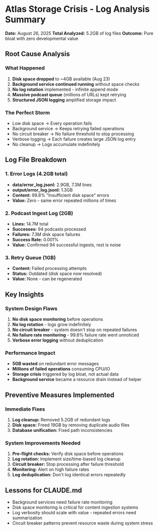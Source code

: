 # Atlas Storage Crisis - Log Analysis Summary

**Date:** August 26, 2025
**Total Analyzed:** 5.2GB of log files
**Outcome:** Pure bloat with zero developmental value

## Root Cause Analysis

### What Happened
1. **Disk space dropped** to ~4GB available (Aug 23)
2. **Background service continued running** without space checks
3. **No log rotation** implemented - infinite append mode
4. **Massive podcast queue** (millions of URLs) kept retrying
5. **Structured JSON logging** amplified storage impact

### The Perfect Storm
- Low disk space → Every operation fails
- Background service → Keeps retrying failed operations
- No circuit breaker → No failure threshold to stop processing
- Verbose logging → Each failure creates large JSON log entry
- No cleanup → Logs accumulate indefinitely

## Log File Breakdown

### 1. Error Logs (4.2GB total)
- **data/error_log.jsonl:** 2.9GB, 7.3M lines
- **output/error_log.jsonl:** 1.3GB
- **Content:** 99.8% "Insufficient disk space" errors
- **Value:** Zero - same error repeated millions of times

### 2. Podcast Ingest Log (2GB)
- **Lines:** 14.7M total
- **Successes:** 94 podcasts processed
- **Failures:** 7.3M disk space failures
- **Success Rate:** 0.001%
- **Value:** Confirmed 94 successful ingests, rest is noise

### 3. Retry Queue (1GB)
- **Content:** Failed processing attempts
- **Status:** Outdated (disk space now resolved)
- **Value:** None - can be regenerated

## Key Insights

### System Design Flaws
1. **No disk space monitoring** before operations
2. **No log rotation** - logs grow indefinitely
3. **No circuit breaker** - system doesn't stop on repeated failures
4. **No failure rate monitoring** - 99.8% failure rate went unnoticed
5. **Verbose error logging** without deduplication

### Performance Impact
- **5GB wasted** on redundant error messages
- **Millions of failed operations** consuming CPU/IO
- **Storage crisis** triggered by log bloat, not actual data
- **Background service** became a resource drain instead of helper

## Preventive Measures Implemented

### Immediate Fixes
1. **Log cleanup:** Removed 5.2GB of redundant logs
2. **Disk space:** Freed 19GB by removing duplicate audio files
3. **Database unification:** Fixed path inconsistencies

### System Improvements Needed
1. **Pre-flight checks:** Verify disk space before operations
2. **Log rotation:** Implement size/time-based log cleanup
3. **Circuit breaker:** Stop processing after failure threshold
4. **Monitoring:** Alert on high failure rates
5. **Log deduplication:** Don't log identical errors repeatedly

## Lessons for CLAUDE.md
- Background services need failure rate monitoring
- Disk space monitoring is critical for content ingestion systems
- Log verbosity should scale with value - repeated errors need summarization
- Circuit breaker patterns prevent resource waste during system stress